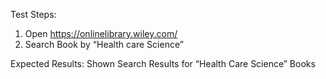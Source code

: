 Test Steps:
1. Open https://onlinelibrary.wiley.com/
2. Search Book by “Health care Science” 

Expected Results:
Shown Search Results for “Health Care Science” Books
